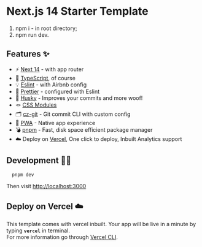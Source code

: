 # Next.js 14 Starter Template

1. npm i - in root directory;
2. npm run dev.

## Features ✨

- ⚡️ [Next 14](https://nextjs.org/docs) - with app router
- 🦾 [TypeScript](https://www.typescriptlang.org/), of course
- 💡 [Eslint](https://eslint.org/) - with Airbnb config
- 💖 [Prettier](https://prettier.io/) - configured with Eslint
- 🐶 [Husky](https://typicode.github.io/husky/) - Improves your commits and more woof!
- 🪢 [CSS Modules](https://github.com/css-modules/css-modules)
- 🗂 [cz-git](https://cz-git.qbb.sh/) - Git commit CLI with custom config
- 🚀 [PWA](https://web.dev/progressive-web-apps/) - Native app experience
- 💣 [pnpm](https://pnpm.io/ 'Make sure to install pnpm globally before installing this template => npm i -g pnpm') - Fast, disk space efficient package manager
- ☁️ Deploy on [Vercel](https://vercel.com/), One click to deploy, Inbuilt Analytics support

## Development 🧑‍💻

```bash
  pnpm dev
```

Then visit <http://localhost:3000>

## Deploy on Vercel ☁️

This template comes with vercel inbuilt. Your app will be live in a minute by typing **`vercel`** in terminal.  
For more information go through [Vercel CLI](https://vercel.com/docs/cli).
